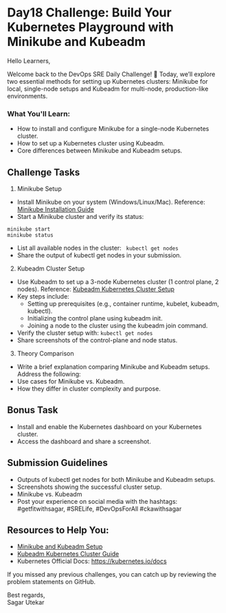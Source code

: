 # Day18 Challenge: Build Your Kubernetes Playground with Minikube and Kubeadm

Hello Learners,


Welcome back to the DevOps SRE Daily Challenge! 🎉
Today, we’ll explore two essential methods for setting up Kubernetes clusters: Minikube for local, single-node setups and Kubeadm for multi-node, production-like environments.



### What You'll Learn:
- How to install and configure Minikube for a single-node Kubernetes cluster.
- How to set up a Kubernetes cluster using Kubeadm.
- Core differences between Minikube and Kubeadm setups.

## Challenge Tasks
1. Minikube Setup
- Install Minikube on your system (Windows/Linux/Mac).
    Reference: [Minikube Installation Guide](https://github.com/Sagar2366/LearnWithSagar/blob/main/CKA/5_minikube_installation.md)
- Start a Minikube cluster and verify its status:
```
minikube start
minikube status
```

- List all available nodes in the cluster:
``` kubectl get nodes```
- Share the output of kubectl get nodes in your submission.

2. Kubeadm Cluster Setup
- Use Kubeadm to set up a 3-node Kubernetes cluster (1 control plane, 2 nodes).
    Reference: [Kubeadm Kubernetes Cluster Setup](https://github.com/Sagar2366/LearnWithSagar/blob/main/CKA/6_kubeadm_k8s_cluster_setup.md)
- Key steps include:
  - Setting up prerequisites (e.g., container runtime, kubelet, kubeadm, kubectl).
  - Initializing the control plane using kubeadm init.
  - Joining a node to the cluster using the kubeadm join command.
- Verify the cluster setup with: ```kubectl get nodes```
- Share screenshots of the control-plane and node status.

3. Theory Comparison
- Write a brief explanation comparing Minikube and Kubeadm setups. Address the following:
- Use cases for Minikube vs. Kubeadm.
- How they differ in cluster complexity and purpose.

## Bonus Task
- Install and enable the Kubernetes dashboard on your Kubernetes cluster.
- Access the dashboard and share a screenshot.

## Submission Guidelines
- Outputs of kubectl get nodes for both Minikube and Kubeadm setups.
- Screenshots showing the successful cluster setup.
- Minikube vs. Kubeadm
- Post your experience on social media with the hashtags: #getfitwithsagar, #SRELife, #DevOpsForAll #ckawithsagar

## Resources to Help You:
- [Minikube and Kubeadm Setup](https://www.youtube.com/watch?v=WUAwpzoQsuU)
- [Kubeadm Kubernetes Cluster Guide](https://www.youtube.com/watch?v=KzSw23tgHDQ)
- Kubernetes Official Docs: https://kubernetes.io/docs

If you missed any previous challenges, you can catch up by reviewing the problem statements on GitHub.


Best regards,</br>
Sagar Utekar